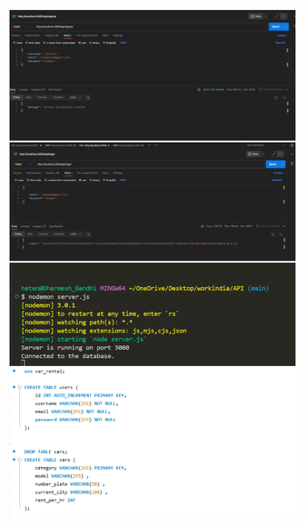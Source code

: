 ![post register](image-1.png)
![post login](image-2.png)
![database connected](image-3.png)
![MYsql](image-4.png)
